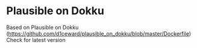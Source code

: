 # Plausible on Dokku

Based on Plausible on Dokku (https://github.com/d1ceward/plausible_on_dokku/blob/master/Dockerfile)
Check for latest version
